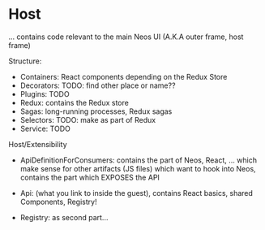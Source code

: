 # Host

... contains code relevant to the main Neos UI (A.K.A outer frame, host frame)

Structure:

* Containers: React components depending on the Redux Store
* Decorators: TODO: find other place or name??
* Plugins: TODO
* Redux: contains the Redux store
* Sagas: long-running processes, Redux sagas
* Selectors: TODO: make as part of Redux
* Service: TODO







Host/Extensibility
  * ApiDefinitionForConsumers: contains the part of Neos, React, ... which make sense for other artifacts (JS files) which want to hook into Neos, contains the part which EXPOSES the API
  * Api: (what you link to inside the guest), contains React basics, shared Components, Registry!

  * Registry: as second part...
